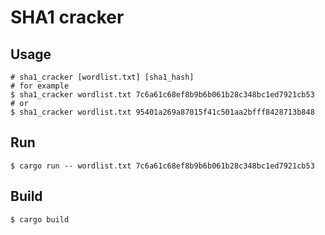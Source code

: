 # SHA1 cracker

## Usage

```
# sha1_cracker [wordlist.txt] [sha1_hash]
# for example
$ sha1_cracker wordlist.txt 7c6a61c68ef8b9b6b061b28c348bc1ed7921cb53
# or
$ sha1_cracker wordlist.txt 95401a269a87015f41c501aa2bfff8428713b848
```


## Run

```
$ cargo run -- wordlist.txt 7c6a61c68ef8b9b6b061b28c348bc1ed7921cb53
```


## Build

```
$ cargo build
```